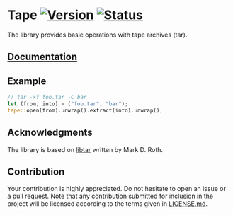 # Tape [![Version][version-img]][version-url] [![Status][status-img]][status-url]

The library provides basic operations with tape archives (tar).

## [Documentation][doc]

## Example

```rust
// tar -xf foo.tar -C bar
let (from, into) = ("foo.tar", "bar");
tape::open(from).unwrap().extract(into).unwrap();
```

## Acknowledgments

The library is based on [libtar][1] written by Mark D. Roth.

## Contribution

Your contribution is highly appreciated. Do not hesitate to open an issue or a
pull request. Note that any contribution submitted for inclusion in the project
will be licensed according to the terms given in [LICENSE.md](LICENSE.md).

[1]: http://www.feep.net/libtar/

[doc]: https://stainless-steel.github.io/tape
[status-img]: https://travis-ci.org/stainless-steel/tape.svg?branch=master
[status-url]: https://travis-ci.org/stainless-steel/tape
[version-img]: https://img.shields.io/crates/v/tape.svg
[version-url]: https://crates.io/crates/tape
